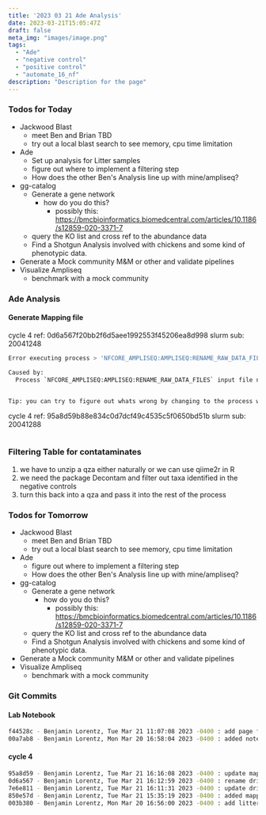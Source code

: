 ```yaml
---
title: '2023 03 21 Ade Analysis'
date: 2023-03-21T15:05:47Z
draft: false
meta_img: "images/image.png"
tags:
  - "Ade"
  - "negative control"
  - "positive control"
  - "automate_16_nf"
description: "Description for the page"
---
```


### Todos for Today

- Jackwood Blast
  - meet Ben and Brian TBD
  - try out a local blast search to see memory, cpu time limitation
- Ade
  - Set up analysis for Litter samples
  - figure out where to implement a filtering step
  - How does the other Ben's Analysis line up with mine/ampliseq?
- gg-catalog
  - Generate a gene network 
    - how do you do this?
      - possibly this: https://bmcbioinformatics.biomedcentral.com/articles/10.1186/s12859-020-3371-7
  - query the KO list and cross ref to the abundance data
  - Find a Shotgun Analysis involved with chickens and some kind of phenotypic data.
- Generate a Mock community M&M or other and validate pipelines
- Visualize Ampliseq
  - benchmark with a mock community
  
### Ade Analysis

#### Generate Mapping file

cycle 4 ref: 0d6a567f20bb2f6d5aee1992553f45206ea8d998
slurm sub: 20041248

```bash
Error executing process > 'NFCORE_AMPLISEQ:AMPLISEQ:RENAME_RAW_DATA_FILES (LT107)'

Caused by:
  Process `NFCORE_AMPLISEQ:AMPLISEQ:RENAME_RAW_DATA_FILES` input file name collision -- There are multiple input files for each of the following file names: 11-28_S347_L001_R2_001.fastq.gz


Tip: you can try to figure out whats wrong by changing to the process work dir and showing the script file named .command.sh
```

cycle 4 ref: 95a8d59b88e834c0d7dcf49c4535c5f0650bd51b
slurm sub: 20041288

```bash
```

### Filtering Table for contataminates

1. we have to unzip a qza either naturally or we can use qiime2r in R
2. we need the package Decontam and filter out taxa identified in the negative controls
3. turn this back into a qza and pass it into the rest of the process

### Todos for Tomorrow

- Jackwood Blast
  - meet Ben and Brian TBD
  - try out a local blast search to see memory, cpu time limitation
- Ade
  - figure out where to implement a filtering step
  - How does the other Ben's Analysis line up with mine/ampliseq?
- gg-catalog
  - Generate a gene network 
    - how do you do this?
      - possibly this: https://bmcbioinformatics.biomedcentral.com/articles/10.1186/s12859-020-3371-7
  - query the KO list and cross ref to the abundance data
  - Find a Shotgun Analysis involved with chickens and some kind of phenotypic data.
- Generate a Mock community M&M or other and validate pipelines
- Visualize Ampliseq
  - benchmark with a mock community
  
### Git Commits

#### Lab Notebook

```bash
f44528c - Benjamin Lorentz, Tue Mar 21 11:07:08 2023 -0400 : add page for tuesday
00a7ab8 - Benjamin Lorentz, Mon Mar 20 16:58:04 2023 -0400 : added notes for the end of monday
```

#### cycle 4

```bash
95a8d59 - Benjamin Lorentz, Tue Mar 21 16:16:08 2023 -0400 : update mapping file
0d6a567 - Benjamin Lorentz, Tue Mar 21 16:12:59 2023 -0400 : rename driver script
7e6e811 - Benjamin Lorentz, Tue Mar 21 16:11:31 2023 -0400 : update driver script
850e57d - Benjamin Lorentz, Tue Mar 21 15:35:19 2023 -0400 : added mapping file for litter
003b380 - Benjamin Lorentz, Mon Mar 20 16:56:00 2023 -0400 : add litter dir
```